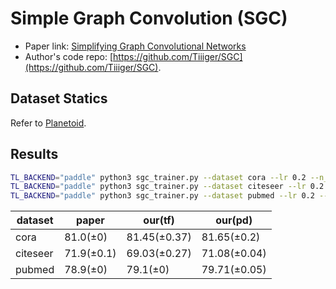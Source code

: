 Simple Graph Convolution (SGC)
============

- Paper link: [Simplifying Graph Convolutional Networks](https://arxiv.org/abs/1902.07153)
- Author's code repo: [https://github.com/Tiiiger/SGC](https://github.com/Tiiiger/SGC). 

Dataset Statics
-------
Refer to [Planetoid](https://gammagl.readthedocs.io/en/latest/api/gammagl.datasets.html#gammagl.datasets.Planetoid).

Results
-------
```bash
TL_BACKEND="paddle" python3 sgc_trainer.py --dataset cora --lr 0.2 --n_epoch 250 --iter_K 2 --l2_coef 0.005
TL_BACKEND="paddle" python3 sgc_trainer.py --dataset citeseer --lr 0.2 --n_epoch 250 --iter_K 2 --l2_coef 0.005
TL_BACKEND="paddle" python3 sgc_trainer.py --dataset pubmed --lr 0.2 --n_epoch 250 --iter_K 2 --l2_coef 0.005
```

| dataset  | paper      | our(tf)      | our(pd)       |
|----------|------------|--------------|---------------|
| cora     | 81.0(±0)   | 81.45(±0.37) | 81.65(±0.2)   |
| citeseer | 71.9(±0.1) | 69.03(±0.27) | 71.08(±0.04)  |
| pubmed   | 78.9(±0)   | 79.1(±0)     | 79.71(±0.05)  |

